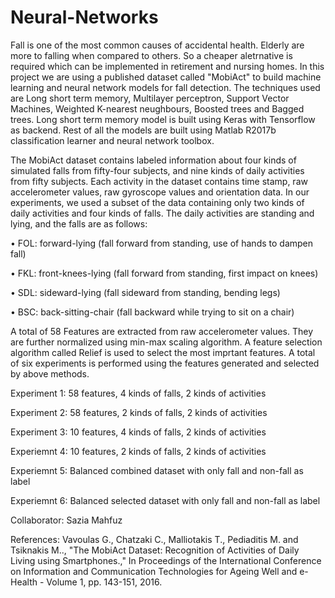 # Neural-Networks

Fall is one of the most common causes of accidental health. Elderly are more to falling when compared to others. So a cheaper aletrnative is required which can be implemented in retirement and nursing homes. In this project we are using a published dataset called "MobiAct" to build machine learning and neural network models for fall detection. The techniques used are Long short term memory, Multilayer perceptron, Support Vector Machines, Weighted K-nearest neughbours, Boosted trees and Bagged trees. Long short term memory model is built using Keras with Tensorflow as backend. Rest of all the models are built using Matlab R2017b classification learner and neural network toolbox.

The MobiAct dataset contains labeled information about four kinds of simulated falls from fifty-four subjects, and nine kinds of daily activities from fifty subjects. Each activity in the dataset contains time stamp, raw accelerometer values, raw gyroscope values and orientation data. In our experiments, we used a subset of the data containing only two kinds of daily activities and four kinds of falls. The daily activities are standing and lying, and the falls are as follows:

•	FOL: forward-lying (fall forward from standing, use of hands to dampen fall)

•	FKL: front-knees-lying (fall forward from standing, first impact on knees)

•	SDL: sideward-lying (fall sideward from standing, bending legs)

•	BSC: back-sitting-chair (fall backward while trying to sit on a chair)

A total of 58 Features are extracted from raw accelerometer values. They are further normalized using min-max scaling algorithm. A feature selection algorithm called Relief is used to select the most imprtant features. A total of six experiments is performed using the features generated and selected by above methods.

Experiment 1: 58 features, 4 kinds of falls, 2 kinds of activities

Experiment 2: 58 features, 2 kinds of falls, 2 kinds of activities

Experiment 3: 10 features, 4 kinds of falls, 2 kinds of activities

Experiemnt 4: 10 features, 2 kinds of falls, 2 kinds of activities

Experiemnt 5: Balanced combined dataset with only fall and non-fall as label

Experiemnt 6: Balanced selected dataset with only fall and non-fall as label

Collaborator:
Sazia Mahfuz

References:
Vavoulas G., Chatzaki C., Malliotakis T., Pediaditis M. and Tsiknakis M.., "The MobiAct Dataset: Recognition of Activities of Daily Living using Smartphones.," In Proceedings of the International Conference on Information and Communication Technologies for Ageing Well and e-Health - Volume 1, pp. 143-151, 2016.
